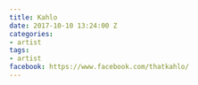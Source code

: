 ```yaml
---
title: Kahlo
date: 2017-10-10 13:24:00 Z
categories:
- artist
tags:
- artist
facebook: https://www.facebook.com/thatkahlo/
---
```


